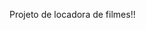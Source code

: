 <!-- Passos para criação de movies_rentals 

1 - Inicializar Servidor✅
2 - Configurar Prisma✅
3 - Rodar migration✅
4 - Criar Repositories e Interfaces✅
5 - Dtos✅
6 - class-validator
7 - Criar cases✅
8 - Criar Controllers✅
9 - routing-controllers

//injetar repositórios nos useCases ou useCases nos controllers
10 - tsyringe: Registrar singleton para injeção de dependências

Notas:
- Sempre usar async / await para requisições no DB ou para filhos req DB
- Promise -> Promessa, um valor que pode vir ou não.

-->

Projeto de locadora de filmes!! 


